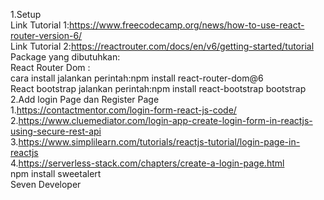 1.Setup
<br/>
Link Tutorial 1:https://www.freecodecamp.org/news/how-to-use-react-router-version-6/
<br/>
Link Tutorial 2:https://reactrouter.com/docs/en/v6/getting-started/tutorial
<br />
Package yang dibutuhkan:
<br/>
React Router Dom :
<br/>
cara install jalankan perintah:npm install react-router-dom@6
<br/>
React bootstrap jalankan perintah:npm install react-bootstrap bootstrap
<br/>
2.Add login Page dan Register Page <br/>
1.https://contactmentor.com/login-form-react-js-code/<br/>
2.https://www.cluemediator.com/login-app-create-login-form-in-reactjs-using-secure-rest-api<br/>
3.https://www.simplilearn.com/tutorials/reactjs-tutorial/login-page-in-reactjs<br/>
4.https://serverless-stack.com/chapters/create-a-login-page.html<br/>
npm install sweetalert<br/>
Seven Developer<br/>